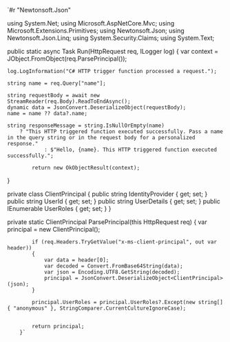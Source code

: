 `#r "Newtonsoft.Json"

using System.Net;
using Microsoft.AspNetCore.Mvc;
using Microsoft.Extensions.Primitives;
using Newtonsoft.Json;
using Newtonsoft.Json.Linq;
using System.Security.Claims;
using System.Text;

public static async Task<IActionResult> Run(HttpRequest req, ILogger log)
{
     var context = JObject.FromObject(req.ParsePrincipal());

    log.LogInformation("C# HTTP trigger function processed a request.");

    string name = req.Query["name"];

    string requestBody = await new StreamReader(req.Body).ReadToEndAsync();
    dynamic data = JsonConvert.DeserializeObject(requestBody);
    name = name ?? data?.name;

    string responseMessage = string.IsNullOrEmpty(name)
        ? "This HTTP triggered function executed successfully. Pass a name in the query string or in the request body for a personalized response."
                : $"Hello, {name}. This HTTP triggered function executed successfully.";

            return new OkObjectResult(context);
}

private class ClientPrincipal
        {
            public string IdentityProvider { get; set; }
            public string UserId { get; set; }
            public string UserDetails { get; set; }
            public IEnumerable<string> UserRoles { get; set; }
        }

private static ClientPrincipal ParsePrincipal(this HttpRequest req)
        {
            var principal = new ClientPrincipal();

            if (req.Headers.TryGetValue("x-ms-client-principal", out var header))
            {
                var data = header[0];
                var decoded = Convert.FromBase64String(data);
                var json = Encoding.UTF8.GetString(decoded);
                principal = JsonConvert.DeserializeObject<ClientPrincipal>(json);
            }

            principal.UserRoles = principal.UserRoles?.Except(new string[] { "anonymous" }, StringComparer.CurrentCultureIgnoreCase);

            
            return principal;
        }`